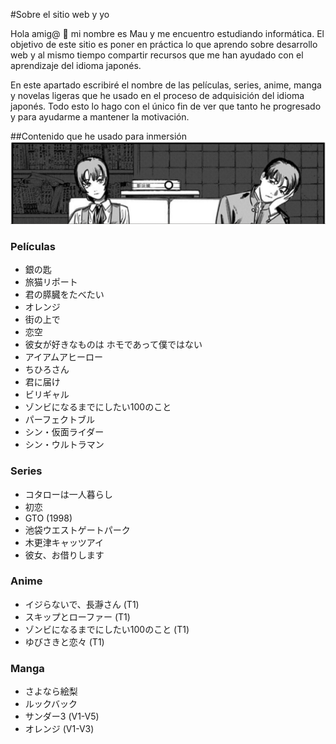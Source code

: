 #Sobre el sitio web y yo

Hola amig@ 🤖 mi nombre es Mau y me encuentro estudiando informática. El objetivo de este sitio es poner en práctica lo que aprendo sobre desarrollo web y al mismo tiempo compartir recursos que me han ayudado con el aprendizaje del idioma japonés.

En este apartado escribiré el nombre de las películas, series, anime, manga y novelas ligeras que he usado en el proceso de adquisición del idioma japonés. Todo esto lo hago con el único fin de ver que tanto he progresado y para ayudarme a mantener la motivación.

##Contenido que he usado para inmersión
![Eri](assets/img/eri2.png)

### Películas
* 銀の匙
* 旅猫リポート
* 君の膵臓をたべたい
* オレンジ
* 街の上で
* 恋空
* 彼女が好きなものは ホモであって僕ではない
* アイアムアヒーロー
* ちひろさん
* 君に届け
* ビリギャル
* ゾンビになるまでにしたい100のこと
* パーフェクトブル
* シン・仮面ライダー
* シン・ウルトラマン
### Series
* コタローは一人暮らし
* 初恋
* GTO (1998)
* 池袋ウエストゲートパーク
* 木更津キャッツアイ
* 彼女、お借りします
### Anime
* イジらないで、長瀞さん (T1)
* スキップとローファー (T1)
* ゾンビになるまでにしたい100のこと (T1)
* ゆびさきと恋々 (T1)
### Manga
* さよなら絵梨
* ルックバック
* サンダー3 (V1-V5)
* オレンジ (V1-V3)